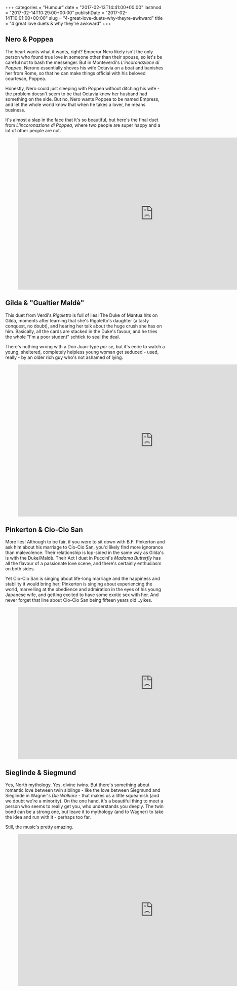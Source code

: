 +++
categories = "Humour"
date = "2017-02-13T14:41:00+00:00"
lastmod = "2017-02-14T10:29:00+00:00"
publishDate = "2017-02-14T10:01:00+00:00"
slug = "4-great-love-duets-why-theyre-awkward"
title = "4 great love duets &amp; why they&#039;re awkward"
+++

## Nero & Poppea

The heart wants what it wants, right? Emperor Nero likely isn't the only person who found true love in someone other than their spouse, so let's be careful not to bash the messenger. But in Monteverdi's *L'incoronazione di Poppea*, Nerone essentially shoves his wife Octavia on a boat and banishes her from Rome, so that he can make things official with his beloved courtesan, Poppea.

Honestly, Nero could just sleeping with Poppea without ditching his wife - the problem doesn't seem to be that Octavia knew her husband had something on the side. But no, Nero wants Poppea to be named Empress, and let the whole world know that when he takes a lover, he means business. 

It's almost a slap in the face that it's so beautiful, but here's the final duet from *L'incoronazione di Poppea*, where two people are super happy and a lot of other people are not.

<figure data-type="video">
<iframe width="854" height="480" src="https://www.youtube.com/embed/_isL0E-4TsQ" frameborder="0" allowfullscreen></iframe>
</figure>

## Gilda & "Gualtier Maldè"

This duet from Verdi's *Rigoletto* is full of lies! The Duke of Mantua hits on Gilda, moments after learning that she's Rigoletto's daughter (a tasty conquest, no doubt), and hearing her talk about the huge crush she has on him. Basically, all the cards are stacked in the Duke's favour, and he tries the whole "I'm a poor student" schtick to seal the deal.

There's nothing wrong with a Don Juan-type *per se*, but it's eerie to watch a young, sheltered, completely helpless young woman get seduced - used, really - by an older rich guy who's not ashamed of lying.

<figure data-type="video">
<iframe width="854" height="480" src="https://www.youtube.com/embed/nlr9jygEgwM?start=2360" frameborder="0" allowfullscreen></iframe>
</figure>

## Pinkerton & Cio-Cio San

More lies! Although to be fair, if you were to sit down with B.F. Pinkerton and ask him about his marriage to Cio-Cio San, you'd likely find more ignorance than malevolence. Their relationship is lop-sided in the same way as Gilda's is with the Duke/Maldè. Their Act I duet in Puccini's *Madama Butterfly* has all the flavour of a passionate love scene, and there's certainly enthusiasm on both sides. 

Yet Cio-Cio San is singing about life-long marriage and the happiness and stability it would bring her; Pinkerton is singing about experiencing the world, marvelling at the obedience and admiration in the eyes of his young Japanese wife, and getting excited to have some exotic sex with her. And never forget that line about Cio-Cio San being fifteen years old...yikes.

<figure data-type="video">
<iframe width="854" height="480" src="https://www.youtube.com/embed/xH5Hsu0SZNI?start-2362" frameborder="0" allowfullscreen></iframe>
</figure>

## Sieglinde & Siegmund

Yes, North mythology. Yes, divine twins. But there's something about romantic love between twin siblings - like the love between Siegmund and Sieglinde in Wagner's *Die Walküre* - that makes us a little squeamish (and we doubt we're a minority).  On the one hand, it's a beautiful thing to meet a person who seems to really get you, who understands you deeply. The twin bond can be a strong one, but leave it to mythology (and to Wagner) to take the idea and run with it - perhaps too far.

Still, the music's pretty amazing.

<figure data-type="video">
<iframe width="854" height="480" src="https://www.youtube.com/embed/iIkiCH8wgz0?start=3375" frameborder="0" allowfullscreen></iframe>
</figure>
